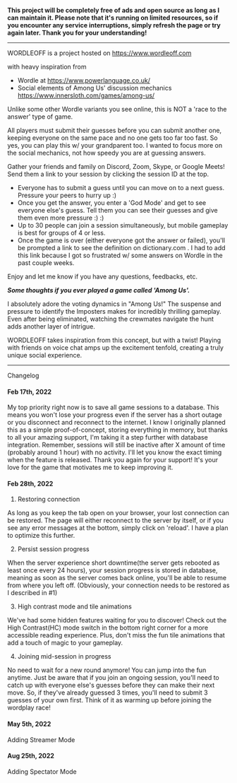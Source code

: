 **This project will be completely free of ads and open source as long as I can maintain it. Please note that it's running on limited resources, so if you encounter any service interruptions, simply refresh the page or try again later. Thank you for your understanding!**
***

WORDLEOFF is a project hosted on
https://www.wordleoff.com

with heavy inspiration from
- Wordle at https://www.powerlanguage.co.uk/
- Social elements of Among Us' discussion mechanics  https://www.innersloth.com/games/among-us/

Unlike some other Wordle variants you see online, this is NOT a 'race to the answer' type of game.

All players must submit their guesses before you can submit another one, keeping everyone on the same pace and no one gets too far too fast. So yes, you can play this w/ your grandparent too. I wanted to focus more on the social mechanics, not how speedy you are at guessing answers.

Gather your friends and family on Discord, Zoom, Skype, or Google Meets! Send them a link to your session by clicking the session ID at the top.
- Everyone has to submit a guess until you can move on to a next guess. Pressure your peers to hurry up :)
- Once you get the answer, you enter a 'God Mode' and get to see everyone else's guess. Tell them you can see their guesses and give them even more pressure :) :)
- Up to 30 people can join a session simultaneously, but mobile gameplay is best for groups of 4 or less.
- Once the game is over (either everyone got the answer or failed), you'll be prompted a link to see the definition on dictionary.com . I had to add this link because I got so frustrated w/ some answers on Wordle in the past couple weeks.

Enjoy and let me know if you have any questions, feedbacks, etc.

***Some thoughts if you ever played a game called 'Among Us'.***

I absolutely adore the voting dynamics in "Among Us!" The suspense and pressure to identify the Imposters makes for incredibly thrilling gameplay. Even after being eliminated, watching the crewmates navigate the hunt adds another layer of intrigue.

WORDLEOFF takes inspiration from this concept, but with a twist! Playing with friends on voice chat amps up the excitement tenfold, creating a truly unique social experience.


***
Changelog

#### Feb 17th, 2022
My top priority right now is to save all game sessions to a database. This means you won't lose your progress even if the server has a short outage or you disconnect and reconnect to the internet. I know I originally planned this as a simple proof-of-concept, storing everything in memory, but thanks to all your amazing support, I'm taking it a step further with database integration. Remember, sessions will still be inactive after X amount of time (probably around 1 hour) with no activity. I'll let you know the exact timing when the feature is released. Thank you again for your support! It's your love for the game that motivates me to keep improving it.

#### Feb 28th, 2022
1. Restoring connection

As long as you keep the tab open on your browser, your lost connection can be restored. The page will either reconnect to the server by itself, or if you see any error messages at the bottom, simply click on 'reload'. I have a plan to optimize this further.

2. Persist session progress

When the server experience short downtime(the server gets rebooted as least once every 24 hours), your session progress is stored in database, meaning as soon as the server comes back online, you'll be able to resume from where you left off. (Obviously, your connection needs to be restored as I described in #1)

3. High contrast mode and tile animations

We've had some hidden features waiting for you to discover! Check out the High Contrast(HC) mode switch in the bottom right corner for a more accessible reading experience. Plus, don't miss the fun tile animations that add a touch of magic to your gameplay.

4. Joining mid-session in progress

No need to wait for a new round anymore! You can jump into the fun anytime. Just be aware that if you join an ongoing session, you'll need to catch up with everyone else's guesses before they can make their next move. So, if they've already guessed 3 times, you'll need to submit 3 guesses of your own first. Think of it as warming up before joining the wordplay race!

#### May 5th, 2022

Adding Streamer Mode

#### Aug 25th, 2022

Adding Spectator Mode
